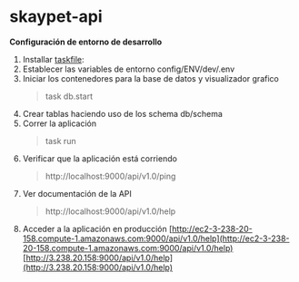 # skaypet-api

**Configuración de entorno de desarrollo**

1. Installar [taskfile](https://taskfile.dev/#/installation):
2. Establecer las variables de entorno config/ENV/dev/.env
3. Iniciar los contenedores para la base de datos y visualizador grafico
   > task db.start
   >
4. Crear tablas haciendo uso de los schema db/schema
5. Correr la aplicación
   > task run
   >
6. Verificar que la aplicación está corriendo
   > http://localhost:9000/api/v1.0/ping
   >
7. Ver documentación de la API
   > http://localhost:9000/api/v1.0/help
   >
8. Acceder a la aplicación en producción
      [http://ec2-3-238-20-158.compute-1.amazonaws.com:9000/api/v1.0/help](http://ec2-3-238-20-158.compute-1.amazonaws.com:9000/api/v1.0/help)
      [http://3.238.20.158:9000/api/v1.0/help](http://3.238.20.158:9000/api/v1.0/help)